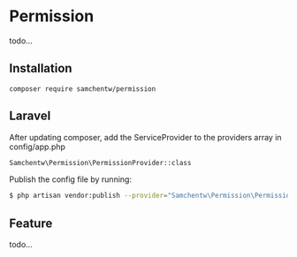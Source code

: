 # Permission
todo...


## Installation
`composer require samchentw/permission`


## Laravel
After updating composer, add the ServiceProvider to the providers array in config/app.php
```sh
Samchentw\Permission\PermissionProvider::class
```

Publish the config file by running: 
```sh
$ php artisan vendor:publish --provider="Samchentw\Permission\PermissionProvider"
```

## Feature
todo...
